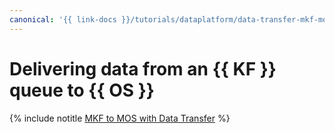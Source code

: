 ```yaml
---
canonical: '{{ link-docs }}/tutorials/dataplatform/data-transfer-mkf-mos'
---
```


# Delivering data from an {{ KF }} queue to {{ OS }}

{% include notitle [MKF to MOS with Data Transfer](../../_tutorials/dataplatform/data-transfer-mkf-mos.md) %}
